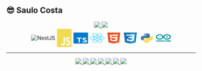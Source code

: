 ## 😎 Saulo Costa

<div align="center">
    <a href="https://github.com/saulotarsobc">
        <img height="200em" src="https://github-readme-stats.vercel.app/api?username=saulotarsobc&show_icons=true&theme=dracula&include_all_commits=true&count_private=true&locale=pt-br"/>
        <img height="200em" src="https://github-readme-stats.vercel.app/api/top-langs/?username=saulotarsobc&layout=compact&langs_count=10&theme=dracula&locale=pt-br"/>
    </a>
</div>
 
 
<div style="display: inline_block" align="center">
    <img align="center" alt="NestJS" width="80" src="https://cdn.jsdelivr.net/gh/devicons/devicon@latest/icons/nestjs/nestjs-original-wordmark.svg" />
    <img align="center" alt="Js" height="50" width="40" src="https://raw.githubusercontent.com/devicons/devicon/master/icons/javascript/javascript-plain.svg">
    <img align="center" alt="Ts" height="30" width="40" src="https://raw.githubusercontent.com/devicons/devicon/master/icons/typescript/typescript-plain.svg">
    <img align="center" alt="React" height="30" width="40" src="https://raw.githubusercontent.com/devicons/devicon/master/icons/react/react-original.svg">
    <img align="center" alt="HTML" height="30" width="40" src="https://raw.githubusercontent.com/devicons/devicon/master/icons/html5/html5-original.svg">
    <img align="center" alt="CSS" height="30" width="40" src="https://raw.githubusercontent.com/devicons/devicon/master/icons/css3/css3-original.svg">
    <img align="center" alt="Python" height="30" width="40" src="https://raw.githubusercontent.com/devicons/devicon/master/icons/python/python-original.svg">
    <img align="center" alt="Python" height="30" width="40" src="https://raw.githubusercontent.com/devicons/devicon/master/icons/arduino/arduino-original-wordmark.svg">
</div>

 ---
 
<div align="center">
 
 <a href="https://www.youtube.com/channel/UCZc5sd2SlQWDpyKFSYRfTyg" target="_blank">
  <img src="https://img.shields.io/badge/YouTube-FF0000?style=for-the-badge&logo=youtube&logoColor=white" target="_blank">
 </a>
 
 <a href="https://instagram.com/saulo.s2.costa" target="_blank">
  <img src="https://img.shields.io/badge/-Instagram-%23E4405F?style=for-the-badge&logo=instagram&logoColor=white" target="_blank">
 </a>
 
 <a href="https://discord.gg/saulos2costa" target="_blank">
  <img src="https://img.shields.io/badge/Discord-7289DA?style=for-the-badge&logo=discord&logoColor=white" target="_blank">
 </a> 
 
 <a href = "mailto:saulotarsobc@gmail.com">
  <img src="https://img.shields.io/badge/-Gmail-%23333?style=for-the-badge&logo=gmail&logoColor=white" target="_blank">
 </a>
 
 <a href="https://www.linkedin.com/in/saulo-costa-331017131/" target="_blank">
  <img src="https://img.shields.io/badge/-LinkedIn-%230077B5?style=for-the-badge&logo=linkedin&logoColor=white" target="_blank">
 </a>

 <a href="https://t.me/saulos2costa" target="_blank">
  <img src="https://img.shields.io/badge/Telegram-2CA5E0?style=for-the-badge&logo=telegram&logoColor=white" target="_blank">
 </a>
 
 <a href="https://wa.me/5593992135722" target="_blank">
  <img src="https://img.shields.io/badge/WhatsApp-25D366?style=for-the-badge&logo=whatsapp&logoColor=white" target="_blank">
 </a>
</div>
